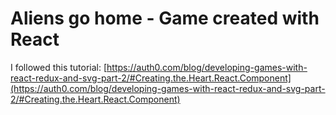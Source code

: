 # Aliens go home - Game created with React

I followed this tutorial: [https://auth0.com/blog/developing-games-with-react-redux-and-svg-part-2/#Creating.the.Heart.React.Component](https://auth0.com/blog/developing-games-with-react-redux-and-svg-part-2/#Creating.the.Heart.React.Component)